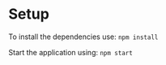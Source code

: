 # Setup

To install the dependencies use: `npm install` 

Start the application using: `npm start`

